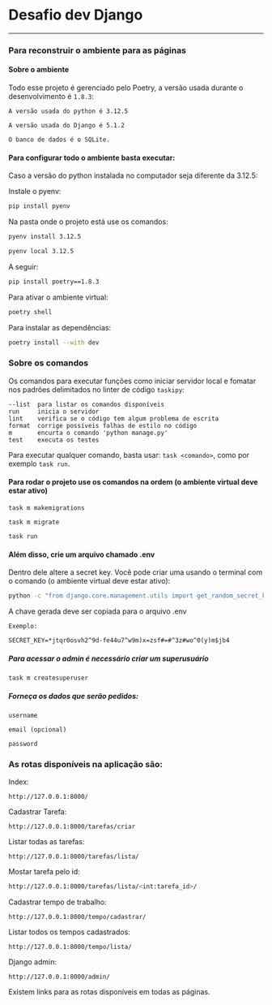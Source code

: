 # Desafio dev Django

---

### Para reconstruir o ambiente para as páginas


#### Sobre o ambiente

Todo esse projeto é gerenciado pelo Poetry, a versão usada durante o desenvolvimento é `1.8.3`:


```
A versão usada do python é 3.12.5
```

```
A versão usada do Django é 5.1.2
```
```
O banco de dados é o SQLite.
```

#### Para configurar todo o ambiente basta executar:

Caso a versão do python instalada no computador seja diferente da 3.12.5:

Instale o pyenv:
```bash
pip install pyenv
```
Na pasta onde o projeto está use os comandos:

```bash
pyenv install 3.12.5
```

```bash
pyenv local 3.12.5
```
A seguir:

```bash
pip install poetry==1.8.3
```

Para ativar o ambiente virtual:
```bash
poetry shell
```
Para instalar as dependências:
```bash
poetry install --with dev
```

### Sobre os comandos

Os comandos para executar funções como iniciar servidor local e fomatar nos padrões delimitados no linter de código `taskipy`:


    --list  para listar os comandos disponíveis
    run     inicia o servidor
    lint    verifica se o código tem algum problema de escrita
    format  corrige possíveis falhas de estilo no código
    m       encurta o comando 'python manage.py'
    test    executa os testes


Para executar qualquer comando, basta usar: `task <comando>`, como por exemplo `task run`.


#### Para rodar o projeto use os comandos na ordem (o ambiente virtual deve estar ativo)
```
task m makemigrations
```
```
task m migrate
```
```
task run
```
#### Além disso, crie um arquivo chamado .env
Dentro dele altere a secret key.
Você pode criar uma usando o terminal com o comando (o ambiente virtual deve estar ativo):

``` bash
python -c "from django.core.management.utils import get_random_secret_key; print(get_random_secret_key())"
```
A chave gerada deve ser copiada para o arquivo .env
    
    Exemplo:

    SECRET_KEY=*jtqr0osvh2^9d-fe44u7^w9m)x=zsf#=#^3z#wo^0(y)m$jb4

##### Para acessar o admin é necessário criar um superusuário
```
task m createsuperuser
```
##### Forneça os dados que serão pedidos:
```username```

```email (opcional)```

```password```



### As rotas disponíveis na aplicação são:
Index:
```
http://127.0.0.1:8000/
```
Cadastrar Tarefa:
```
http://127.0.0.1:8000/tarefas/criar
```
Listar todas as tarefas:
```
http://127.0.0.1:8000/tarefas/lista/
```
Mostar tarefa pelo id:
```bash
http://127.0.0.1:8000/tarefas/lista/<int:tarefa_id>/
```
Cadastrar tempo de trabalho:
```
http://127.0.0.1:8000/tempo/cadastrar/
```
Listar todos os tempos cadastrados:
```
http://127.0.0.1:8000/tempo/lista/
```
Django admin:
```
http://127.0.0.1:8000/admin/
```

Existem links para as rotas disponíveis em todas as páginas.